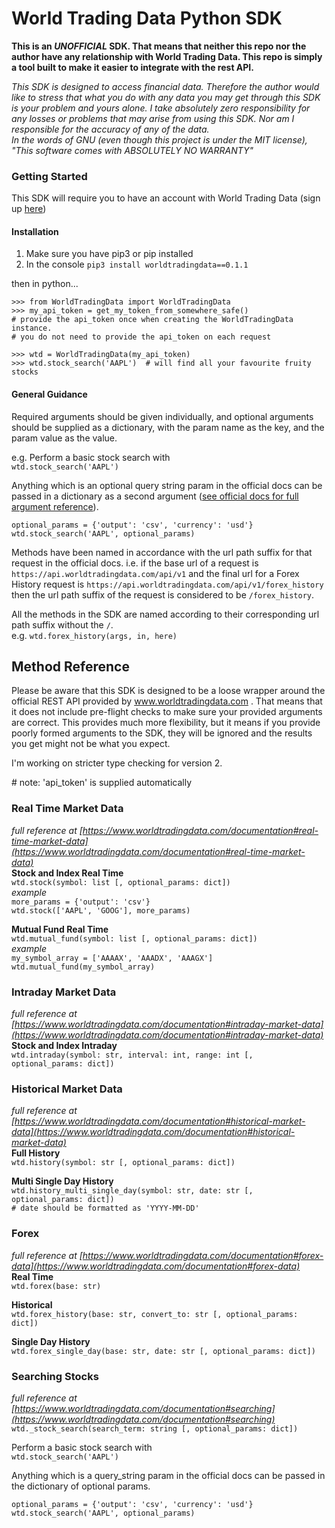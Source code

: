 # World Trading Data Python SDK

**This is an _UNOFFICIAL_ SDK. That means that neither this repo nor the author have any 
relationship with World Trading Data. This repo is simply a tool built to make it easier to 
integrate with the rest API.**

_This SDK is designed to access financial data. Therefore the author would like to stress that 
what you do with any data you may get through this SDK is your problem and yours alone. I take 
absolutely zero responsibility for any losses or problems that may arise from using this SDK.
Nor am I responsible for the accuracy of any of the data._  
_In the words of GNU (even though this project is under the MIT license),  
 "This software comes with ABSOLUTELY NO WARRANTY"_

### Getting Started

This SDK will require you to have an account with World Trading Data (sign up 
[here](https://www.worldtradingdata.com))

#### Installation
1.  Make sure you have pip3 or pip installed
2.  In the console `pip3 install worldtradingdata==0.1.1`


then in python...

`>>> from WorldTradingData import WorldTradingData`  
`>>> my_api_token = get_my_token_from_somewhere_safe()`  
`# provide the api_token once when creating the WorldTradingData instance.`  
`# you do not need to provide the api_token on each request`  
  
`>>> wtd = WorldTradingData(my_api_token)`  
`>>> wtd.stock_search('AAPL')  # will find all your favourite fruity stocks`

#### General Guidance
Required arguments should be given individually, and optional arguments should be 
supplied as a dictionary, with the param name as the key, and the param value as the value.

e.g.
Perform a basic stock search with  
`wtd.stock_search('AAPL')`

Anything which is an optional query string param in the official docs can be passed in a dictionary 
as a second argument 
([see official docs for full argument reference](https://www.worldtradingdata.com/documentation#stocks-and-indexes)).

`optional_params = {'output': 'csv', 'currency': 'usd'}`  
`wtd.stock_search('AAPL', optional_params)`


Methods have been named in accordance with the url path suffix for that request in the official docs. 
i.e. if the base url of a request is
`https://api.worldtradingdata.com/api/v1`
 and the final url for a Forex History request is 
`https://api.worldtradingdata.com/api/v1/forex_history`
then the url path suffix of the request is considered to be `/forex_history`.  

All the methods in the SDK are named according to their corresponding url path suffix without the `/`.  
e.g. `wtd.forex_history(args, in, here)` 



## Method Reference

Please be aware that this SDK is designed to be a loose wrapper around the official REST API 
provided by www.worldtradingdata.com .
That means that it does not include pre-flight checks to make sure your provided arguments are correct. 
This provides much more flexibility, but it means if you provide poorly formed arguments 
to the SDK, they will be ignored and the results you get might not be what you expect.

I'm working on stricter type checking for version 2.

\# note: 'api_token' is supplied automatically

### Real Time Market Data
_full reference at [https://www.worldtradingdata.com/documentation#real-time-market-data](https://www.worldtradingdata.com/documentation#real-time-market-data)_   
**Stock and Index Real Time**  
`wtd.stock(symbol: list [, optional_params: dict])`  
_example_  
`more_params = {'output': 'csv'}`  
`wtd.stock(['AAPL', 'GOOG'], more_params)`

**Mutual Fund Real Time**  
`wtd.mutual_fund(symbol: list [, optional_params: dict])`  
_example_  
`my_symbol_array = ['AAAAX', 'AAADX', 'AAAGX']`  
`wtd.mutual_fund(my_symbol_array)`  

### Intraday Market Data
_full reference at [https://www.worldtradingdata.com/documentation#intraday-market-data](https://www.worldtradingdata.com/documentation#intraday-market-data)_  
**Stock and Index Intraday**  
`wtd.intraday(symbol: str, interval: int, range: int [, optional_params: dict])`  

### Historical Market Data
_full reference at [https://www.worldtradingdata.com/documentation#historical-market-data](https://www.worldtradingdata.com/documentation#historical-market-data)_  
**Full History**  
`wtd.history(symbol: str [, optional_params: dict])`  

**Multi Single Day History**  
`wtd.history_multi_single_day(symbol: str, date: str [, optional_params: dict])`  
`# date should be formatted as 'YYYY-MM-DD'`  

### Forex
_full reference at [https://www.worldtradingdata.com/documentation#forex-data](https://www.worldtradingdata.com/documentation#forex-data)_  
**Real Time**  
`wtd.forex(base: str)`  

**Historical**  
`wtd.forex_history(base: str, convert_to: str [, optional_params: dict])`  

**Single Day History**  
`wtd.forex_single_day(base: str, date: str [, optional_params: dict])`  

### Searching Stocks
_full reference at [https://www.worldtradingdata.com/documentation#searching](https://www.worldtradingdata.com/documentation#searching)_  
`wtd._stock_search(search_term: string [, optional_params: dict])`  

Perform a basic stock search with  
`wtd.stock_search('AAPL')`  

Anything which is a query_string param in the official docs can be passed 
in the dictionary of optional params.  

`optional_params = {'output': 'csv', 'currency': 'usd'}`  
`wtd.stock_search('AAPL', optional_params)`  

